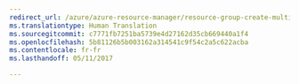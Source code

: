 ```yaml
---
redirect_url: /azure/azure-resource-manager/resource-group-create-multiple
ms.translationtype: Human Translation
ms.sourcegitcommit: c7771fb7251ba5739e4d27162d35cb669440a1f4
ms.openlocfilehash: 5b81126b5b003162a314541c9f54c2a5c622acba
ms.contentlocale: fr-fr
ms.lasthandoff: 05/11/2017

---
```

